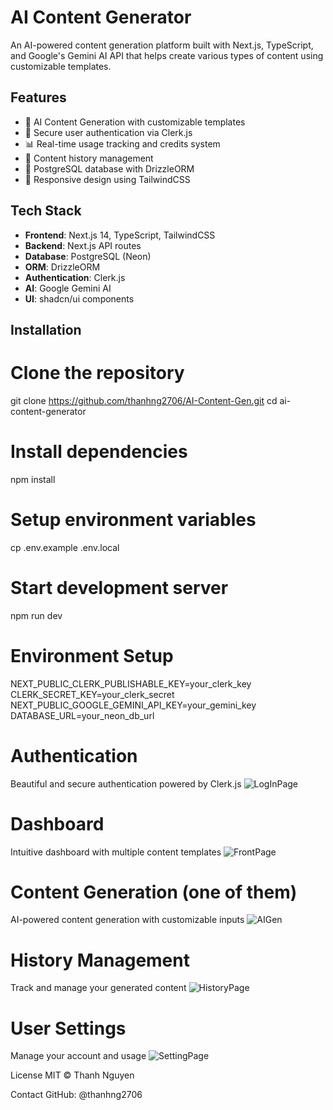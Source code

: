 # AI Content Generator

An AI-powered content generation platform built with Next.js, TypeScript, and Google's Gemini AI API that helps create various types of content using customizable templates.

## Features

- 🤖 AI Content Generation with customizable templates
- 🔐 Secure user authentication via Clerk.js
- 📊 Real-time usage tracking and credits system
- 📝 Content history management
- 💾 PostgreSQL database with DrizzleORM
- 📱 Responsive design using TailwindCSS

## Tech Stack

- **Frontend**: Next.js 14, TypeScript, TailwindCSS
- **Backend**: Next.js API routes
- **Database**: PostgreSQL (Neon)
- **ORM**: DrizzleORM
- **Authentication**: Clerk.js
- **AI**: Google Gemini AI
- **UI**: shadcn/ui components

## Installation

# Clone the repository

git clone https://github.com/thanhng2706/AI-Content-Gen.git
cd ai-content-generator

# Install dependencies
npm install

# Setup environment variables
cp .env.example .env.local

# Start development server
npm run dev

# Environment Setup

NEXT_PUBLIC_CLERK_PUBLISHABLE_KEY=your_clerk_key
CLERK_SECRET_KEY=your_clerk_secret
NEXT_PUBLIC_GOOGLE_GEMINI_API_KEY=your_gemini_key
DATABASE_URL=your_neon_db_url

# Authentication
Beautiful and secure authentication powered by Clerk.js
![LogInPage](/ai-content-generator/Image/LogInPage.png)

# Dashboard
Intuitive dashboard with multiple content templates
![FrontPage](/ai-content-generator/Image/FrontPage.png)

# Content Generation (one of them)
AI-powered content generation with customizable inputs
![AIGen](/ai-content-generator/Image/AIGen.png)

# History Management
Track and manage your generated content
![HistoryPage](/ai-content-generator/Image/HistoryPage.png)

# User Settings
Manage your account and usage
![SettingPage](/ai-content-generator/Image/SettingPage.png)

License
MIT © Thanh Nguyen

Contact
GitHub: @thanhng2706